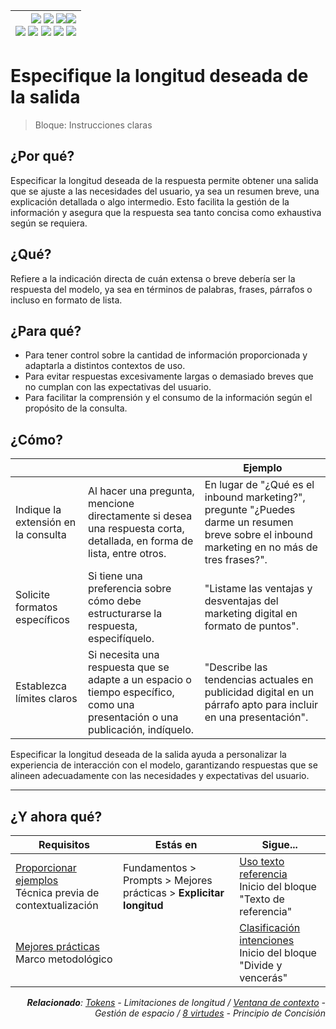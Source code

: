 <div align=right>

|[![](https://img.shields.io/badge/-Inicio-FFF?style=flat&logo=Emlakjet&logoColor=black)](/README.md) [![](https://img.shields.io/badge/-Introducción-FFF?style=flat&logo=abbrobotstudio&logoColor=black)](/documentos/intro.md) [![](https://img.shields.io/badge/-Panorámica-FFF?style=flat&logo=openstreetmap&logoColor=black)](/documentos/panoramica.md)[![](https://img.shields.io/badge/-Modelos_de_lenguaje-FFF?style=flat&logo=LiveChat&logoColor=black)](/documentos/LLMs.md)<br>  [![](https://img.shields.io/badge/-Prompts-FFF?style=flat&logo=Proton&logoColor=black)](/documentos/prompts/README.md) [![](https://img.shields.io/badge/-Ing,_de_prompts-FFF?style=flat&logo=googleearthengine&logoColor=black)](/documentos/ingenieriaDePrompts/README.md) [![](https://img.shields.io/badge/-Patrones-FFF?style=flat&logo=textpattern&logoColor=black)](/documentos/ingenieriaDePrompts/patrones/README.md) [![](https://img.shields.io/badge/8vP-FFF?style=flat&logo=v8&logoColor=black)](/documentos/prompts/mejoresPracticas/8virtudesDelPrompting.md) [![](https://img.shields.io/badge/-Casos_de_uso-FFF?style=flat&logo=gitbook&logoColor=black)](/documentos/casosDeUso/README.md)|
|-:|

</div>

# Especifique la longitud deseada de la salida

> Bloque: Instrucciones claras

## ¿Por qué?

Especificar la longitud deseada de la respuesta permite obtener una salida que se ajuste a las necesidades del usuario, ya sea un resumen breve, una explicación detallada o algo intermedio. Esto facilita la gestión de la información y asegura que la respuesta sea tanto concisa como exhaustiva según se requiera.

## ¿Qué?

Refiere a la indicación directa de cuán extensa o breve debería ser la respuesta del modelo, ya sea en términos de palabras, frases, párrafos o incluso en formato de lista.

## ¿Para qué?

- Para tener control sobre la cantidad de información proporcionada y adaptarla a distintos contextos de uso.
- Para evitar respuestas excesivamente largas o demasiado breves que no cumplan con las expectativas del usuario.
- Para facilitar la comprensión y el consumo de la información según el propósito de la consulta.

## ¿Cómo?

|||Ejemplo|
|-|-|-|
Indique la extensión en la consulta|Al hacer una pregunta, mencione directamente si desea una respuesta corta, detallada, en forma de lista, entre otros.|En lugar de "¿Qué es el inbound marketing?", pregunte "¿Puedes darme un resumen breve sobre el inbound marketing en no más de tres frases?".
Solicite formatos específicos|Si tiene una preferencia sobre cómo debe estructurarse la respuesta, especifíquelo.|"Listame las ventajas y desventajas del marketing digital en formato de puntos".
Establezca límites claros|Si necesita una respuesta que se adapte a un espacio o tiempo específico, como una presentación o una publicación, indíquelo.|"Describe las tendencias actuales en publicidad digital en un párrafo apto para incluir en una presentación".

Especificar la longitud deseada de la salida ayuda a personalizar la experiencia de interacción con el modelo, garantizando respuestas que se alineen adecuadamente con las necesidades y expectativas del usuario.

---

## ¿Y ahora qué?

<div align=right>

|Requisitos|Estás en|Sigue...|
|-|-|-|
|[Proporcionar ejemplos](proporcioneEjemplos.md)<br>Técnica previa de contextualización|Fundamentos > Prompts > Mejores prácticas > **Explicitar longitud**|[Uso texto referencia](usoTextoReferencia.md)<br>Inicio del bloque "Texto de referencia"
|[Mejores prácticas](README.md)<br>Marco metodológico||[Clasificación intenciones](clasificacionIntenciones.md)<br>Inicio del bloque "Divide y vencerás"

<i>**Relacionado**: [Tokens](../tokens.md) - Limitaciones de longitud / [Ventana de contexto](../ventanaDeContexto.md) - Gestión de espacio / [8 virtudes](8virtudesDelPrompting.md) - Principio de Concisión</i>

</div>